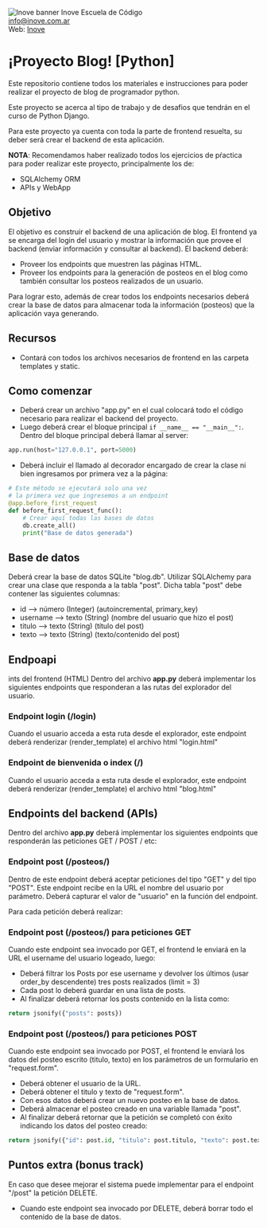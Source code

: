 ![Inove banner](/inove.jpg)
Inove Escuela de Código\
info@inove.com.ar\
Web: [Inove](http://inove.com.ar)

# ¡Proyecto Blog! [Python]
Este repositorio contiene todos los materiales e instrucciones para poder realizar el proyecto de blog de programador python.

Este proyecto se acerca al tipo de trabajo y de desafios que tendrán en el curso de Python Django.

Para este proyecto ya cuenta con toda la parte de frontend resuelta, su deber será crear el backend de esta aplicación.

__NOTA__: Recomendamos haber realizado todos los ejercicios de pŕactica para poder realizar este proyecto, principalmente los de:
- SQLAlchemy ORM
- APIs y WebApp

## Objetivo
El objetivo es construir el backend de una aplicación de blog. El frontend ya se encarga del login del usuario y mostrar la información que provee el backend (enviar información y consultar al backend). El backend deberá:
- Proveer los endpoints que muestren las páginas HTML.
- Proveer los endpoints para la generación de posteos en el blog como también consultar los posteos realizados de un usuario.

Para lograr esto, además de crear todos los endpoints necesarios deberá crear la base de datos para almacenar toda la información (posteos) que la aplicación vaya generando.

## Recursos
- Contará con todos los archivos necesarios de frontend en las carpeta templates y static.

## Como comenzar
- Deberá crear un archivo "app.py" en el cual colocará todo el código necesario para realizar el backend del proyecto.
- Luego deberá crear el bloque principal `if __name__ == "__main__":`. Dentro del bloque principal deberá llamar al server:
```python
app.run(host="127.0.0.1", port=5000)
```
- Deberá incluir el llamado al decorador encargado de crear la clase ni bien ingresamos por primera vez a la página:
```python
# Este método se ejecutará solo una vez
# la primera vez que ingresemos a un endpoint
@app.before_first_request
def before_first_request_func():
    # Crear aquí todas las bases de datos
    db.create_all()
    print("Base de datos generada")
```

## Base de datos
Deberá crear la base de datos SQLite "blog.db". Utilizar SQLAlchemy para crear una clase que responda a la tabla "post". Dicha tabla "post" debe contener las siguientes columnas:
- id --> número (Integer) (autoincremental, primary_key)
- username --> texto (String) (nombre del usuario que hizo el post)
- titulo --> texto (String) (título del post)
- texto --> texto (String) (texto/contenido del post)


## Endpoapi
ints del frontend (HTML)
Dentro del archivo __app.py__ deberá implementar los siguientes endpoints que responderan a las rutas del explorador del usuario.

### Endpoint login (/login)
Cuando el usuario acceda a esta ruta desde el explorador, este endpoint deberá renderizar (render_template) el archivo html "login.html"

### Endpoint de bienvenida o index (/)
Cuando el usuario acceda a esta ruta desde el explorador, este endpoint deberá renderizar (render_template) el archivo html "blog.html"


## Endpoints del backend (APIs)
Dentro del archivo __app.py__ deberá implementar los siguientes endpoints que responderán las peticiones GET / POST / etc:

### Endpoint post (/posteos/<usuario>)
Dentro de este endpoint deberá aceptar peticiones del tipo "GET" y del tipo "POST".
Este endpoint recibe en la URL el nombre del usuario por parámetro. Deberá capturar el valor de "usuario" en la función del endpoint.

Para cada petición deberá realizar:

### Endpoint post (/posteos/<usuario>) para peticiones GET
Cuando este endpoint sea invocado por GET, el frontend le enviará en la URL el username del usuario logeado, luego:
- Deberá filtrar los Posts por ese username y devolver los últimos (usar order_by descendente) tres posts realizados (limit = 3)
- Cada post lo deberá guardar en una lista de posts.
- Al finalizar deberá retornar los posts contenido en la lista como:
```python
return jsonify({"posts": posts})
```

### Endpoint post (/posteos/<usuario>) para peticiones POST
Cuando este endpoint sea invocado por POST, el frontend le enviará los datos del posteo escrito (titulo, texto) en los parámetros de un formulario en "request.form".
- Deberá obtener el usuario de la URL.
- Deberá obtener el titulo y texto de "request.form".
- Con esos datos deberá crear un nuevo posteo en la base de datos.
- Deberá almacenar el posteo creado en una variable llamada "post".
- Al finalizar deberá retornar que la petición se completó con éxito indicando los datos del posteo creado:
```python
return jsonify({"id": post.id, "titulo": post.titulo, "texto": post.texto})
```

## Puntos extra (bonus track)
En caso que desee mejorar el sistema puede implementar para el endpoint "/post" la petición DELETE.
- Cuando este endpoint sea invocado por DELETE, deberá borrar todo el contenido de la base de datos.